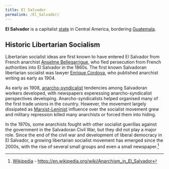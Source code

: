 ```yaml
---
title: El Salvador
permalink: /El_Salvador/
---
```


**El Salvador** is a capitalist [state](List_of_States.md "wikilink") in
Central America, bordering [Guatemala](Guatemala.md "wikilink").

## Historic Libertarian Socialism

Libertarian socialist ideas are first known to have entered El Salvador
from French anarchist [Anselme
Bellegarrigue](Anselme_Bellegarrigue.md "wikilink"), who fled persecution
from French authorities into El Salvador in the 1860s. The first known
Salvadoran libertarian socialist was lawyer [Enrique
Cordova](Enrique_Cordova.md "wikilink"), who published anarchist writing as
early as 1904.

As early as 1908, [anarcho-syndicalist](Anarcho-Syndicalism.md "wikilink")
tendencies among Salvadoran workers developed, with newspapers
experessing anarcho-syndicalist perspectives developing.
Anarcho-syndicalists helped organised many of the first trade unions in
the country. However, the movement largely dissipated as
[Marxist-Leninist](Marxist-Leninism.md "wikilink") influence over the
socialist movement grew and military repression killed many anarchists
or forced them into hiding.

In the 1970s, some anarchists fought with other socialist guerillas
against the government in the Salvadoran Civil War, but they did not
play a major role. Since the end of the civil war and development of
liberal democracy in El Salvador, a growing libertarian socialist
movement has emerged since the 2000s, with the rise of several small
groups and even a small newspaper.[^1]

<references />

[^1]: [Wikipedia](Wikipedia.md "wikilink") -
    <https://en.wikipedia.org/wiki/Anarchism_in_El_Salvador>